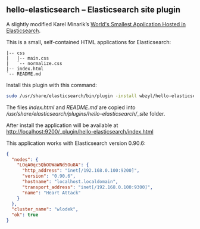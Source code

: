 ## hello-elasticsearch – Elasticsearch site plugin

A slightly modified Karel Minarik’s
[World's Smallest Application Hosted in Elasticsearch](https://gist.github.com/karmi/3381710/).

This is a small, self-contained HTML applications for Elasticsearch:

```
|-- css
|   |-- main.css
|   `-- normalize.css
|-- index.html
`-- README.md
```

Install this plugin with this command:

```sh
sudo /usr/share/elasticsearch/bin/plugin -install wbzyl/hello-elasticsearch
```

The files *index.html* and *README.md* are copied into
*/usr/share/elasticsearch/plugins/hello-elasticsearch/_site* folder.

After install the application will be available at
[http://localhost:9200/_plugin/hello-elasticsearch/index.html](http://localhost:9200/_plugin/hello-elasticsearch/index.html)

This application works with Elasticsearch version 0.90.6:

```json
{
  "nodes": {
    "LOqA0qc5QbOOWaWNd5Ou8A": {
      "http_address": "inet[/192.168.0.100:9200]",
      "version": "0.90.6",
      "hostname": "localhost.localdomain",
      "transport_address": "inet[/192.168.0.100:9300]",
      "name": "Heart Attack"
    }
  },
  "cluster_name": "wlodek",
  "ok": true
}
```
